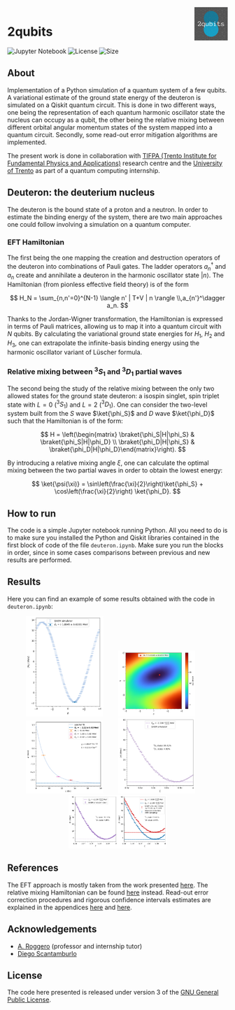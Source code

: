 <img align="right" width=15% src="logo.gif" />

[comment]: <![](./title.svg)>
# 2qubits

![Jupyter Notebook](https://img.shields.io/badge/jupyter-%23FA0F00.svg?style=for-the-badge&logo=jupyter&logoColor=white)
![License](https://img.shields.io/github/license/diegoscantam/2qubits)
![Size](https://img.shields.io/github/repo-size/diegoscantam/2qubits)

## About
Implementation of a Python simulation of a quantum system of a few qubits. A variational estimate of the ground state energy of the deuteron is simulated on a Qiskit quantum circuit. This is done in two different ways, one being the representation of each quantum harmonic oscillator state the nucleus can occupy as a qubit, the other being the relative mixing between different orbital angular momentum states of the system mapped into a quantum circuit. Secondly, some read-out error mitigation algorithms are implemented.

The present work is done in collaboration with [TIFPA (Trento Institute for Fundamental Physics and Applications)](https://www.tifpa.infn.it/) research centre and the [University of Trento](https://www.unitn.it/en) as part of a quantum computing internship.

## Deuteron: the deuterium nucleus
The deuteron is the bound state of a proton and a neutron. In order to estimate the binding energy of the system, there are two main approaches one could follow involving a simulation on a quantum computer.

### EFT Hamiltonian
The first being the one mapping the creation and destruction operators of the deuteron into combinations of Pauli gates. The ladder operators $a_n^\dagger$ and $a_n$ create and annihilate a deuteron in the harmonic oscillator state $|n \rangle$. The Hamiltonian (from pionless effective field theory) is of the form

$$
H_N = \sum_{n,n'=0}^{N-1} \langle n' | T+V | n \rangle \\,a_{n'}^\dagger a_n.
$$

Thanks to the Jordan-Wigner transformation, the Hamiltonian is expressed in terms of Pauli matrices, allowing us to map it into a quantum circuit with $N$ qubits. By calculating the variational ground state energies for $H_1$, $H_2$ and $H_3$, one can extrapolate the infinite-basis binding energy using the harmonic oscillator variant of Lüscher formula.

### Relative mixing between $^3 S_1$ and $^3 D_1$ partial waves
The second being the study of the relative mixing between the only two allowed states for the ground state deuteron: a isospin singlet, spin triplet state with $L=0$ ($^3 S_1$) and $L=2$ ($^3 D_1$). One can consider the two-level system built from the $S$ wave $\ket{\phi_S}$ and $D$ wave $\ket{\phi_D}$ such that the Hamiltonian is of the form:

$$
H = \left(\begin{matrix} 
    \braket{\phi_S|H|\phi_S} & \braket{\phi_S|H|\phi_D} \\ 
    \braket{\phi_D|H|\phi_S} & \braket{\phi_D|H|\phi_D}\end{matrix}\right).
$$

By introducing a relative mixing angle $\xi$, one can calculate the optimal mixing between the two partial waves in order to obtain the lowest energy:

$$
\ket{\psi(\xi)} = \sin\left(\frac{\xi}{2}\right)\ket{\phi_S} + \cos\left(\frac{\xi}{2}\right) \ket{\phi_D}.
$$

## How to run
The code is a simple Jupyter notebook running Python. All you need to do is to make sure you installed the Python and Qiskit libraries contained in the first block of code of the file `deuteron.ipynb`. Make sure you run the blocks in order, since in some cases comparisons between previous and new results are performed.

## Results
Here you can find an example of some results obtained with the code in `deuteron.ipynb`:

<p align="center">
    <img width=35% src="demo_plots/E_2.png"> 
&nbsp; &nbsp; &nbsp; &nbsp;
    <img width=35% src="demo_plots/E_3.png"> 
&nbsp; &nbsp; &nbsp; &nbsp;
    <img width=35% src="demo_plots/fit_luscher.png"> 
&nbsp; &nbsp; &nbsp; &nbsp;
    <img width=35% src="demo_plots/gs_pw.png"> 
&nbsp; &nbsp; &nbsp; &nbsp;
    <img width=45% src="demo_plots/mixing_comparison.png"> 
</p>

## References
The EFT approach is mostly taken from the work presented [here](https://arxiv.org/abs/1801.03897).
The relative mixing Hamiltonian can be found [here](https://arxiv.org/abs/1905.08383) instead.
Read-out error correction procedures and rigorous confidence intervals estimates are explained in the appendices [here](https://arxiv.org/abs/2102.12556) and [here](https://arxiv.org/abs/2009.13485).

## Acknowledgements
- [A. Roggero](https://scholar.google.it/citations?user=_gXM9vEAAAAJ&hl=it) (professor and internship tutor)
- [Diego Scantamburlo](https://github.com/diegoscantam)

## License
The code here presented is released under version 3 of the [GNU General Public License](https://www.gnu.org/licenses/gpl-3.0.html).
